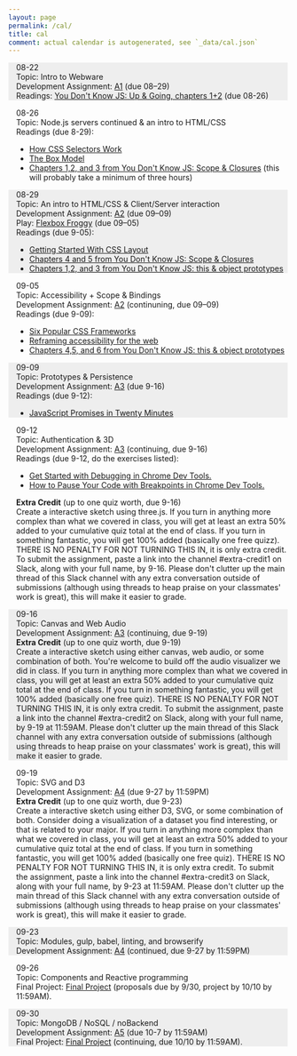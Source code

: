 ```yaml
---
layout: page
permalink: /cal/
title: cal
comment: actual calendar is autogenerated, see `_data/cal.json`
---
```


<style>
.event {
  margin: 1em 0 0 0;
  padding: 0 0 0 1em;
}

.event:nth-child(odd) {
  background-color: #EEEEEE;
}
</style>

<div id="cal">
  <div class='event'>
    <div class='date'>08-22</div>
    <div class='topic'>Topic: Intro to Webware</div>
    <div class='assigned'>Development Assignment: <a href='https://github.com/cs4241-19a/a1-gettingstarted'>A1</a> (due 08–29)</div>
    <div class='materials'>Readings: <a href="https://github.com/getify/You-Dont-Know-JS/tree/b57cbeb3b3c1c0d0e58754d2f862e64509029355/up%20%26%20going">You Don't Know JS: Up &amp; Going, chapters 1+2</a> (due 08-26)</div>
  </div>
  <div class='event'>
    <div class='date'>08-26</div>
    <div class='topic'>Topic: Node.js servers continued &amp; an intro to HTML/CSS</div>
    <div class='materials'>Readings (due 8-29): 
      <ul>
        <li><a href="https://css-tricks.com/how-css-selectors-work/">How CSS Selectors Work</a></li>
        <li><a href="https://developer.mozilla.org/en-US/docs/Learn/CSS/Introduction_to_CSS/Box_model">The Box Model</a></li>
<li><a href="https://github.com/getify/You-Dont-Know-JS/tree/1st-ed/scope%20%26%20closures">Chapters 1,2, and 3 from You Don't Know JS: Scope & Closures</a> (this will probably take a minimum of three hours)</li>
      </ul>
    </div>
  </div>
  <div class='event'>
    <div class='date'>08-29</div>
    <div class='topic'>Topic: An intro to HTML/CSS &amp; Client/Server interaction</div>
    <div class='assigned'>Development Assignment: <a href='https://github.com/cs4241-19a/a2-shortstack'>A2</a> (due 09–09) </div>
    <div class='assigned'>Play: <a href='https://flexboxfroggy.com'>Flexbox Froggy</a> (due 09–05)</div>
    <div class='materials'>Readings (due 9-05): 
      <ul>
        <li><a href="https://www.smashingmagazine.com/2018/05/guide-css-layout">Getting Started With CSS Layout</a></li>
        <li><a href="https://github.com/getify/You-Dont-Know-JS/tree/1st-ed/scope%20%26%20closures">Chapters 4 and 5  from You Don't Know JS: Scope & Closures</a></li>
        <li><a href="https://github.com/getify/You-Dont-Know-JS/tree/1st-ed/this%20%26%20object%20prototypes">Chapters 1,2, and 3 from You Don't Know JS: this &amp; object prototypes</a></li>
      </ul>
    </div>
  </div>
  <div class='event'>
    <div class='date'>09-05</div>
    <div class='topic'>Topic: Accessibility + Scope & Bindings</div>
    <div class='assigned'>Development Assignment: <a href='https://github.com/cs4241-19a/a2-shortstack'>A2</a> (continuning, due 09–09) </div>
    <div class='materials'>Readings (due 9-09): 
      <ul>
        <li><a href="https://scotch.io/bar-talk/6-popular-css-frameworks-to-use-in-2019">Six Popular CSS Frameworks</a></li>
        <li><a href="https://alistapart.com/article/reframing-accessibility-for-the-web/">Reframing accessibility for the web</a></li>
        <li><a href="https://github.com/getify/You-Dont-Know-JS/tree/1st-ed/this%20%26%20object%20prototypes">Chapters 4,5, and 6 from You Don't Know JS: this &amp; object prototypes</a></li>
      </ul>
    </div>
  </div>
  <div class='event'>
    <div class='date'>09-09</div>
    <div class='topic'>Topic: Prototypes & Persistence</div>
    <div class='assigned'>Development Assignment: <a href='https://github.com/cs4241-19a/a3-persistence'>A3</a> (due 9-16)</div>
    <div class='materials'>Readings (due 9-12): 
      <ul>
        <li><a href="https://medium.com/quick-code/javascript-promises-in-twenty-minutes-3aac5b65b887">JavaScript Promises in Twenty Minutes</a></li>
      </ul>
    </div>
  </div>
  <div class='event'>
    <div class='date'>09-12</div>
    <div class='topic'>Topic: Authentication &amp; 3D</div>
    <div class='assigned'>Development Assignment: <a href='https://github.com/cs4241-19a/a3-persistence'>A3</a> (continuing, due 9-16)</div>
    <div class='materials'>Readings (due 9-12, do the exercises listed): 
      <ul>
        <li><a href="https://developers.google.com/web/tools/chrome-devtools/javascript/">Get Started with Debugging in Chrome Dev Tools.</a></li>
        <li><a href="https://developers.google.com/web/tools/chrome-devtools/javascript/breakpoints">How to Pause Your Code with Breakpoints in Chrome Dev Tools.</a></li>
      </ul>
    </div>
    <div class='materials'><strong>Extra Credit</strong> (up to one quiz worth, due 9-16)<br>
      Create a interactive sketch using three.js. If you turn in anything more complex than what we covered in class, you will get at least an extra 50% added to your cumulative quiz total at the end of class. If you turn in something fantastic, you will get 100% added (basically one free quizz). THERE IS NO PENALTY FOR NOT TURNING THIS IN, it is only extra credit. To submit the assignment, paste a link into the channel #extra-credit1 on Slack, along with your full name, by 9-16. Please don't clutter up the main thread of this Slack channel with any extra conversation outside of submissions (although using threads to heap praise on your classmates' work is great), this will make it easier to grade.
    </div>
  </div>
  <div class='event'>
    <div class='date'>09-16</div>
    <div class='topic'>Topic: Canvas and Web Audio</div>
    <div class='assigned'>Development Assignment: <a href='https://github.com/cs4241-19a/a3-persistence'>A3</a> (continuing, due 9-19)</div>
    <div class='materials'><strong>Extra Credit</strong> (up to one quiz worth, due 9-19)<br>
      Create a interactive sketch using either canvas, web audio, or some combination of both. You're welcome to build off the audio visualizer we did in class. If you turn in anything more complex than what we covered in class, you will get at least an extra 50% added to your cumulative quiz total at the end of class. If you turn in something fantastic, you will get 100% added (basically one free quiz). THERE IS NO PENALTY FOR NOT TURNING THIS IN, it is only extra credit. To submit the assignment, paste a link into the channel #extra-credit2 on Slack, along with your full name, by 9-19 at 11:59AM. Please don't clutter up the main thread of this Slack channel with any extra conversation outside of submissions (although using threads to heap praise on your classmates' work is great), this will make it easier to grade.
    </div>
  </div>
  <div class='event'>
    <div class='date'>09-19</div>
    <div class='topic'>Topic: SVG and D3</div>
    <div class='assigned'>Development Assignment: <a href="https://github.com/cs4241-19a/a4-creativecoding">A4</a> (due 9-27 by 11:59PM)</div>
    <div class='materials'><strong>Extra Credit</strong> (up to one quiz worth, due 9-23)<br>
      Create a interactive sketch using either D3, SVG, or some combination of both. Consider doing a visualization of a dataset you find interesting, or that is related to your major. If you turn in anything more complex than what we covered in class, you will get at least an extra 50% added to your cumulative quiz total at the end of class. If you turn in something fantastic, you will get 100% added (basically one free quiz). THERE IS NO PENALTY FOR NOT TURNING THIS IN, it is only extra credit. To submit the assignment, paste a link into the channel #extra-credit3 on Slack, along with your full name, by 9-23 at 11:59AM. Please don't clutter up the main thread of this Slack channel with any extra conversation outside of submissions (although using threads to heap praise on your classmates' work is great), this will make it easier to grade.
    </div>
  </div>
  <div class='event'>
    <div class='date'>09-23</div>
    <div class='topic'>Topic: Modules, gulp, babel, linting, and browserify</div>
    <div class='assigned'>Development Assignment: <a href="https://github.com/cs4241-19a/a4-creativecoding">A4</a> (continued, due 9-27 by 11:59PM)</div>
  </div>
  <div class='event'>
    <div class='date'>09-26</div>
    <div class='topic'>Topic: Components and Reactive programming</div>
    <div class='assigned'>Final Project: <a href="https://github.com/cs4241-19a/fp/blob/master/README.md">Final Project</a> (proposals due by 9/30, project by 10/10 by 11:59AM).</div></div>
  <div class='event'>
    <div class='date'>09-30</div>
    <div class='topic'>Topic: MongoDB / NoSQL / noBackend</div>
    <div class='assigned'>Development Assignment: <a href="https://github.com/cs4241-19a/a5-databases-and-components">A5</a> (due 10-7 by 11:59AM)</div>
    <div class='assigned'>Final Project: <a href="https://github.com/cs4241-19a/fp/blob/master/README.md">Final Project</a> (continuing, due 10/10 by 11:59AM).</div>
  </div>

</div>

<script>
var cal_data = {{ site.data.cal | jsonify }};

/*var cal_div = d3.select('#cal');

cal_div.selectAll('.event')
  .data(cal_data)
  .enter().append('div')
  .attr('class', 'event')
  .html( render_event )

const cal_div = document.querySelector( '#cal' )
const events = cal_div.querySelector('.event')

for( let evt of events ) {
  const div = 
  div.setAttribute( 'class', 'event' )
  cal_div.appendChild( div )
}


function render_event(d, i, A) {
  var s = '';
  s += '<div class="date">' + d.date + '</div>'
  s += '<div class="topic">Topic: ' + d.topic + '</div>'
  if(d.assigned)
    d.assigned.forEach( function(a) {
      s += '<div class="assigned">Assigned: ' + assigned_str(a) + '</div>'
    })
  if(d.due)
    s += '<div class="due">Due: ' + d.due + '</div>'
  if(d.materials)
    s += '<div class="materials">' + materials_link(d.materials) + '</div>'
  if(d.vid)
    s += '<div class="vid">' + vid_link(d.vid) + '</div>'
  return s;
}

function materials_link(d) {
  var s = '';
  s += '<a href="/' + d + '">materials</a>'
  return s;
}

function vid_link(d) {
  var s = '';
  s += '<a href="' + d + '">vid</a>'
  return s;
}

function assigned_str(d) {
var s = '';
if(d.link != "")
  s += '<a href="' + d.link + '">' + d.text + '</a>'
else
  s += d.text
return s;
}

function date_rejigger(d) {
  var s = moment(d, "DD-MMM-YYYY")
  return s.format('DD-MMM ddd');
}*/

</script>
